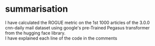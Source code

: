 # summarisation

I have calculated the ROGUE metric on the 1st 1000 articles of the 3.0.0 cnn-daily mail dataset using google's pre-Trained Pegasus transformer from the hugging face library.
<br>
I have explained each line of the code in the comments

